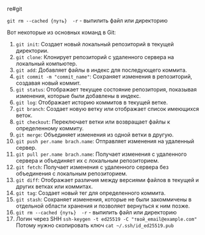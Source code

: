 ге#git


`git rm --cached {путь}  -r` - выпилить файл или директорию

Вот некоторые из основных команд в Git:
1. `git init`: Создает новый локальный репозиторий в текущей директории.
2. `git clone`: Клонирует репозиторий с удаленного сервера на локальный компьютер.
3. `git add`: Добавляет файлы в индекс для последующего коммита.
4. `git commit -m "commit_name"`: Сохраняет изменения в репозиторий, создавая новый коммит.
5. `git status`: Отображает текущее состояние репозитория, показывая изменения, которые были добавлены в индекс.
6. `git log`: Отображает историю коммитов в текущей ветке.
7. `git branch`: Создает новую ветку или отображает список имеющихся веток.
8. `git checkout`: Переключает ветки или возвращает файлы к определенному коммиту.
9. `git merge`: Объединяет изменения из одной ветки в другую.
10. `git push per.name brach.name`: Отправляет изменения на удаленный сервер.
11. `git pull per.name brach.name`: Получает изменения с удаленного сервера и объединяет их с локальным репозиторием.
12. `git fetch`: Получает изменения с удаленного сервера без объединения с локальным репозиторием.
13. `git diff`: Отображает различия между версиями файлов в текущей и других ветках или коммитах.
14. `git tag`: Создает новый тег для определенного коммита.
15. `git stash`: Сохраняет изменения, которые не были закоммичены в отдельной области хранения и позволяет вернуться к ним позже.
16. `git rm --cached {путь}  -r` - выпилить файл или директорию
17. Логин через SHH `ssh-keygen -t ed25519 -C "твой_email@example.com"`
	Потому нужно скопировать ключ `cat ~/.ssh/id_ed25519.pub`